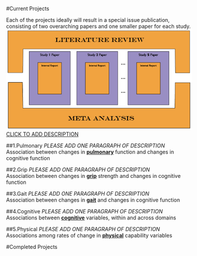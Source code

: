 #Current Projects

Each of the projects ideally will result in a special issue publication, consisting of two overarching papers and one smaller paper for each study. 
![publication model](.././libs/materials/publication_model/publication_model-01.png)
[CLICK TO ADD DESCRIPTION](https://github.com/IALSA/IALSA-2015-Portland/edit/master/projects/README.md)

##1.Pulmonary
*PLEASE ADD ONE PARAGRAPH OF DESCRIPTION*  
Association between changes in [**pulmonary**](./pulmonary/README.md) function and changes in cognitive function

##2.Grip
*PLEASE ADD ONE PARAGRAPH OF DESCRIPTION*  
Association between changes in [**grip**](./grip/README.md) strength and changes in cognitive function    

##3.Gait
*PLEASE ADD ONE PARAGRAPH OF DESCRIPTION*  
Association between changes in [**gait**](./gait/README.md) and changes in cognitive function  

##4.Cognitive
*PLEASE ADD ONE PARAGRAPH OF DESCRIPTION*  
Associations between [**cognitive**](./cognitive/README.md) variables, within and across domains  

##5.Physical
*PLEASE ADD ONE PARAGRAPH OF DESCRIPTION*  
Associations among rates of change in [**physical**](./physical/README.md) capability variables 

#Completed Projects
